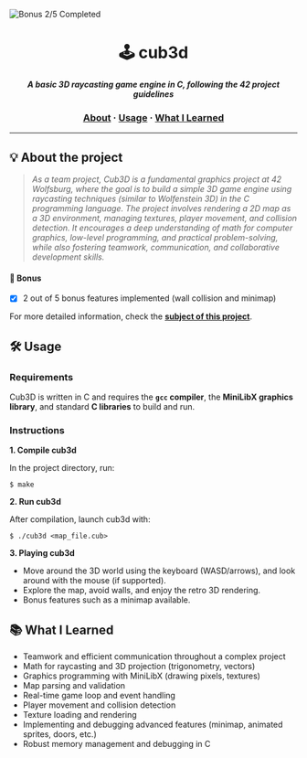 ![Bonus 2/5 Completed](https://img.shields.io/badge/Bonus-%202%2F5%20Completed-yellow)

<h1 align="center">
	🕹️ cub3d
</h1>

<p align="center">
	<b><i>A basic 3D raycasting game engine in C, following the 42 project guidelines</i></b><br>
</p>

<h3 align="center">
	<a href="#-about-the-project">About</a>
	<span> · </span>
	<a href="#️-usage">Usage</a>
	<span> · </span>
	<a href="#-what-i-learned">What I Learned</a>
</h3>

---

## 💡 About the project

> _As a team project, Cub3D is a fundamental graphics project at 42 Wolfsburg, where the goal is to build a simple 3D game engine using raycasting techniques (similar to Wolfenstein 3D) in the C programming language. The project involves rendering a 2D map as a 3D environment, managing textures, player movement, and collision detection. It encourages a deep understanding of math for computer graphics, low-level programming, and practical problem-solving, while also fostering teamwork, communication, and collaborative development skills._

#### 🚀 Bonus
- [x] 2 out of 5 bonus features implemented (wall collision and minimap)

For more detailed information, check the [**subject of this project**](https://github.com/jonona912/42_cub3d/blob/main/cub3d_subject.pdf).

## 🛠️ Usage

### Requirements

Cub3D is written in C and requires the **`gcc` compiler**, the **MiniLibX graphics library**, and standard **C libraries** to build and run.

### Instructions

**1. Compile cub3d**

In the project directory, run:

```shell
$ make
```

**2. Run cub3d**

After compilation, launch cub3d with:

```shell
$ ./cub3d <map_file.cub>
```

**3. Playing cub3d**

- Move around the 3D world using the keyboard (WASD/arrows), and look around with the mouse (if supported).
- Explore the map, avoid walls, and enjoy the retro 3D rendering.
- Bonus features such as a minimap available.

## 📚 What I Learned

- Teamwork and efficient communication throughout a complex project
- Math for raycasting and 3D projection (trigonometry, vectors)
- Graphics programming with MiniLibX (drawing pixels, textures)
- Map parsing and validation
- Real-time game loop and event handling
- Player movement and collision detection
- Texture loading and rendering
- Implementing and debugging advanced features (minimap, animated sprites, doors, etc.)
- Robust memory management and debugging in C

